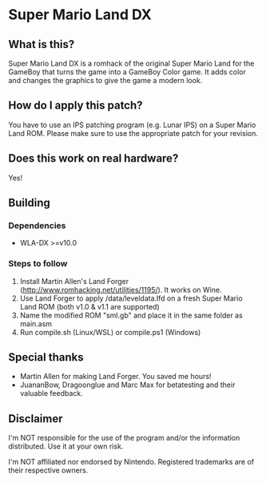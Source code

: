 # Super Mario Land DX

## What is this?
Super Mario Land DX is a romhack of the original Super Mario Land for the GameBoy that turns the game into a GameBoy Color game.
It adds color and changes the graphics to give the game a modern look.

## How do I apply this patch?
You have to use an IPS patching program (e.g. Lunar IPS) on a Super Mario Land ROM. Please make sure to use the appropriate patch for your revision.

## Does this work on real hardware?
Yes!

## Building
### Dependencies
- WLA-DX >=v10.0

### Steps to follow
1. Install Martin Allen's Land Forger (http://www.romhacking.net/utilities/1195/). It works on Wine.
2. Use Land Forger to apply /data/leveldata.lfd on a fresh Super Mario Land ROM (both v1.0 & v1.1 are supported)
3. Name the modified ROM "sml.gb" and place it in the same folder as main.asm
4. Run compile.sh (Linux/WSL) or compile.ps1 (Windows)

## Special thanks
- Martin Allen for making Land Forger. You saved me hours!
- JuananBow, Dragoonglue and Marc Max for betatesting and
their valuable feedback.


## Disclaimer
I'm NOT responsible for the use of the program and/or the information distributed. Use it at your own risk.

I'm NOT affiliated nor endorsed by Nintendo. Registered trademarks are of their respective owners.
